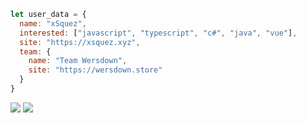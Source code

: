 ```js
let user_data = {
  name: "xSquez",
  interested: ["javascript", "typescript", "c#", "java", "vue"],
  site: "https://xsquez.xyz",
  team: {
    name: "Team Wersdown",
    site: "https://wersdown.store"
  }
}
```
![](https://github-readme-stats.vercel.app/api?username=xsquez&hide=contribs,prs&theme=nightowl) ![](https://github-readme-stats.vercel.app/api/top-langs/?username=xsquez&layout=compact&theme=nightowl)
